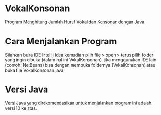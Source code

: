 # VokalKonsonan
Program Menghitung Jumlah Huruf Vokal dan Konsonan dengan Java

# Cara Menjalankan Program
Silahkan buka IDE Intellij Idea kemudian pilih file > open > terus pilih folder yang ingin dibuka (dalam hal ini VokalKonsonan), 
jika menggunakan IDE lain (contoh: NetBeans) bisa dengan membuka foldernya (VokalKonsonan) atau buka file VokalKonsonan.java

# Versi Java
Versi Java yang direkomendasikan untuk menjalankan program ini adalah versi 10 ke atas.
